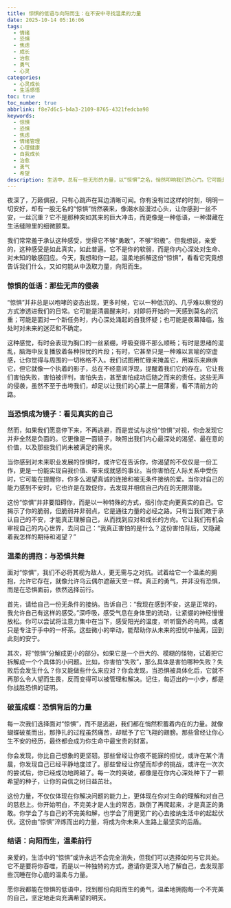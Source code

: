 ```yaml
---
title: 惊惧的低语与向阳而生：在不安中寻找温柔的力量
date: 2025-10-14 05:16:06
tags:
  - 情绪
  - 恐惧
  - 焦虑
  - 成长
  - 治愈
  - 勇气
  - 心灵
categories:
  - 心灵成长
  - 生活感悟
toc: true
toc_number: true
abbrlink: f8e7d6c5-b4a3-2109-8765-4321fedcba98
keywords:
  - 惊惧
  - 恐惧
  - 焦虑
  - 情绪管理
  - 心理健康
  - 自我成长
  - 治愈
  - 勇气
  - 希望
description: 生活中，总有一些无形的力量，以“惊惧”之名，悄然叩响我们的心门。它可能是对未知的迷茫，是对失去的担忧，亦或是对自身不足的苛责。但亲爱的，请相信，每一次心跳加速的背后，都藏着一份等待被发现的温柔与力量。这篇文章，愿与你一同，在惊惧的低语中，寻觅那份向阳而生的勇气。
---
```


夜深了，万籁俱寂，只有心跳声在耳边清晰可闻。你有没有过这样的时刻，明明一切安好，却有一股无名的“惊惧”悄然袭来，像潮水般漫过心头，让你感到一丝不安，一丝沉重？它不是那种突如其来的巨大冲击，而更像是一种低语，一种潜藏在生活缝隙里的细微颤栗。

我们常常羞于承认这种感受，觉得它不够“勇敢”，不够“积极”。但我想说，亲爱的，这种感受是如此真实，如此普遍。它不是你的软弱，而是你内心深处对生命、对未知的敏感回应。今天，我想和你一起，温柔地拆解这份“惊惧”，看看它究竟想告诉我们什么，又如何能从中汲取力量，向阳而生。

### 惊惧的低语：那些无声的侵袭

“惊惧”并非总是以咆哮的姿态出现，更多时候，它以一种低沉的、几乎难以察觉的方式渗透进我们的日常。它可能是清晨醒来时，对即将开始的一天感到莫名的沉重；可能是面对一个新任务时，内心深处涌起的自我怀疑；也可能是夜幕降临，独处时对未来的迷茫和不确定。

这种感觉，有时会表现为胸口的一丝紧绷，呼吸变得不那么顺畅；有时是思绪的混乱，脑海中反复播放着各种担忧的片段；有时，它甚至只是一种难以言喻的空虚感，让你觉得与周围的一切格格不入。我们试图用忙碌来掩盖它，用娱乐来麻痹它，但它就像一个执着的影子，总在不经意间浮现，提醒着我们它的存在。它让我们害怕失败，害怕被评判，害怕失去，甚至害怕成功后随之而来的责任。这些无声的侵袭，虽然不至于击垮我们，却足以让我们的心蒙上一层薄雾，看不清前方的路。

### 当恐惧成为镜子：看见真实的自己

然而，如果我们愿意停下来，不再逃避，而是尝试与这份“惊惧”对视，你会发现它并非全然是负面的。它更像是一面镜子，映照出我们内心最深处的渴望、最在意的价值，以及那些我们尚未被满足的需求。

当你感到对未来职业发展的惊惧时，或许它在告诉你，你渴望的不仅仅是一份工作，更是一份能实现自我价值、带来成就感的事业。当你害怕在人际关系中受伤时，它可能在提醒你，你多么渴望真诚的连接和被无条件接纳的爱。当你对自己的能力感到不安时，它也许是在敦促你，去发现并相信自己内在的无限潜能。

这份“惊惧”并非要阻碍你，而是以一种特殊的方式，指引你走向更真实的自己。它揭示了你的脆弱，但脆弱并非弱点，它是通往力量的必经之路。只有当我们敢于承认自己的不安，才能真正理解自己，从而找到应对和成长的方向。它让我们有机会审视自己的内心世界，去问自己：“我真正害怕的是什么？这份害怕背后，又隐藏着我怎样的期待和渴望？”

### 温柔的拥抱：与恐惧共舞

面对“惊惧”，我们不必将其视为敌人，更无需与之对抗。试着给它一个温柔的拥抱，允许它存在，就像允许乌云偶尔遮蔽天空一样。真正的勇气，并非没有恐惧，而是在恐惧面前，依然选择前行。

首先，请给自己一份无条件的接纳。告诉自己：“我现在感到不安，这是正常的，我允许自己有这样的感受。”深呼吸，感受气息在身体里的流动，让紧绷的神经慢慢放松。你可以尝试将注意力集中在当下，感受阳光的温度，听听窗外的鸟鸣，或者只是专注于手中的一杯茶。这些微小的举动，能帮助你从未来的担忧中抽离，回到此刻的安宁。

其次，将“惊惧”分解成更小的部分。如果它是一个巨大的、模糊的怪物，试着把它拆解成一个个具体的小问题。比如，你害怕“失败”，那么具体是害怕哪种失败？失败后会发生什么？你又能做些什么来应对？你会发现，当恐惧被具体化后，它就不再那么令人望而生畏，反而变得可以被管理和解决。记住，每迈出的一小步，都是你战胜恐惧的证明。

### 破茧成蝶：恐惧背后的力量

每一次我们选择面对“惊惧”，而不是逃避，我们都在悄然积蓄着内在的力量。就像蝴蝶破茧而出，那挣扎的过程虽然痛苦，却赋予了它飞翔的翅膀。那些曾经让你心生不安的经历，最终都会成为你生命中最宝贵的财富。

你会发现，你比自己想象的更坚韧。那些曾经让你夜不能寐的担忧，或许在某个清晨，你发现自己已经平静地度过了。那些曾经让你望而却步的挑战，或许在一次次的尝试后，你已经成功地跨越了。每一次的突破，都像是在你内心深处种下了一颗希望的种子，让你的自信之树日益茁壮。

这份力量，不仅仅体现在你解决问题的能力上，更体现在你对生命的理解和对自己的慈悲上。你开始明白，不完美才是人生的常态，跌倒了再爬起来，才是真正的勇敢。你学会了与自己的不完美和解，也学会了用更宽广的心去接纳生活中的起起伏伏。这份由“惊惧”淬炼而出的力量，将成为你未来人生路上最坚实的后盾。

### 结语：向阳而生，温柔前行

亲爱的，生活中的“惊惧”或许永远不会完全消失，但我们可以选择如何与它共处。它不是要将你吞噬，而是以一种独特的方式，邀请你更深入地了解自己，去发现那些沉睡在你心底的温柔与力量。

愿你我都能在惊惧的低语中，找到那份向阳而生的勇气，温柔地拥抱每一个不完美的自己，坚定地走向充满希望的明天。